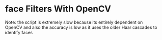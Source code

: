 # face Filters With OpenCV

 Note: the script is extremely slow because its entirely dependent on OpenCV and also the accuracy is low as it uses the older Haar cascades to identify faces
